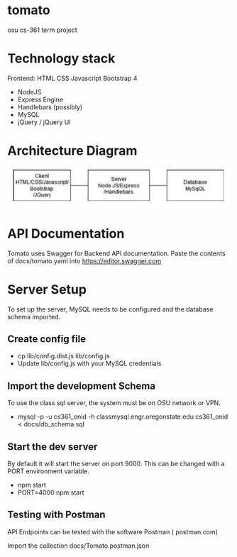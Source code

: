 # tomato
osu cs-361 term project


# Technology stack

Frontend:
HTML
CSS
Javascript
Bootstrap 4

* NodeJS
* Express Engine
* Handlebars (possibly)
* MySQL
* jQuery / jQuery UI

# Architecture Diagram

![Image of Architecture](https://github.com/dkeech/tomato/blob/master/architecture_diagram.JPG)


# API Documentation

Tomato uses Swagger for Backend API documentation. Paste the contents of docs/tomato.yaml
into https://editor.swagger.com


# Server Setup

To set up the server, MySQL needs to be configured and the database schema imported.


## Create config file


* cp lib/config.dist.js lib/config.js
* Update lib/config.js with your MySQL credentials

## Import the development Schema

To use the class sql server, the system must be on OSU network or VPN.

* mysql -p -u cs361_onid -h classmysql.engr.oregonstate.edu cs361_onid < docs/db_schema.sql 


## Start the dev server

By default it will start the server on port 9000. This can be changed with a PORT environment variable.

* npm start
* PORT=4000 npm start



## Testing with Postman

API Endpoints can be tested with the software Postman ( postman.com)

Import the collection docs/Tomato.postman.json
